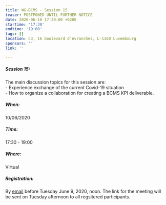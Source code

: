 ```yaml
---
title: WG-BCMS - Session 15
teaser: POSTPONED UNTIL FURTHER NOTICE
date: 2020-06-10 17:30:00 +0200
startime: '17:30'
endtime: '19:00'
tags: []
location: C3, 16 boulevard d’Avranches, L-1160 Luxembourg
sponsors: ''
link: ''

---
```

##### **Session 15**: 

The main discussion topics for this session are:  
\- Experience exchange of the current Covid-19 situation  
\- How to organize a collaboration for creating a BCMS KPI deliverable.

##### When:

10/06/2020

##### Time:

17:30 - 19:00

##### Where:

Virtual

##### Registration:

By [email](mailto:secgen@clusil.lu) before Tuesday June 9, 2020, noon. The link for the meeting will be sent on Tuesday afternoon to all regsitered participants.